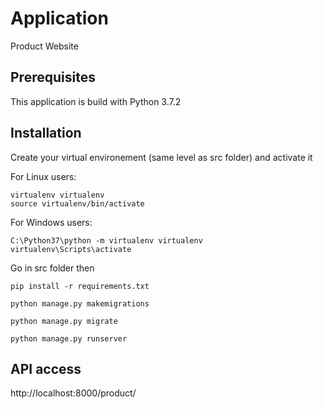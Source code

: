 # Application
Product Website

## Prerequisites
This application is build with Python 3.7.2

## Installation
Create your virtual environement (same level as src folder) and activate it

For Linux users:

```
virtualenv virtualenv
source virtualenv/bin/activate
```

For Windows users:

```
C:\Python37\python -m virtualenv virtualenv
virtualenv\Scripts\activate
```

Go in src folder then

```
pip install -r requirements.txt

python manage.py makemigrations

python manage.py migrate

python manage.py runserver

```

## API access
http://localhost:8000/product/
